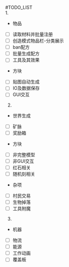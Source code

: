 #TODO_LIST  
1.   
- 物品  
- [ ] 读取材料并批量注册  
- [ ] 创造模式物品栏-分类展示  
- [ ] ban配方  
- [ ] 批量生成配方  
- [ ] 工具及其效果  
- 方块  
- [ ] 贴图自动生成  
- [ ] IO及数据保存  
- [ ] GUI交互  
2.   
- 世界生成  
- [ ] 矿脉  
- [ ] 奖励箱  
- 方块  
- [ ] 非完整模型  
- [ ] 非GUI交互  
- [ ] 红石相关  
- [ ] 随机刻相关  
- 杂项  
- [ ] 村民交易  
- [ ] 生物掉落  
- [ ] 工具附魔  
3.   
- 机器  
- [ ] 物流  
- [ ] 能源  
- [ ] 工作动画  
- [ ] 覆盖板